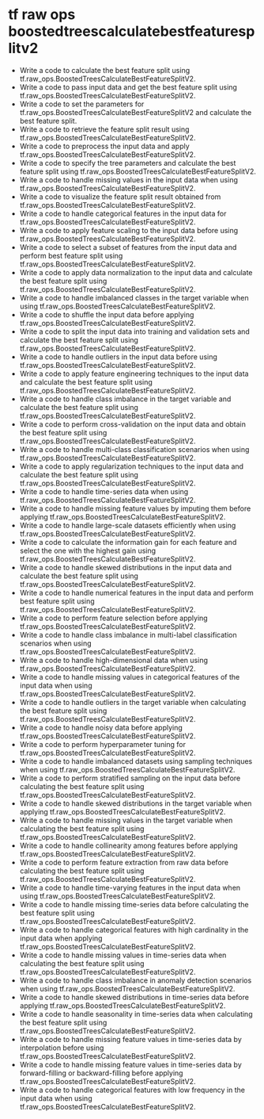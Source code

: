 # tf raw ops boostedtreescalculatebestfeaturesplitv2

- Write a code to calculate the best feature split using tf.raw_ops.BoostedTreesCalculateBestFeatureSplitV2.
- Write a code to pass input data and get the best feature split using tf.raw_ops.BoostedTreesCalculateBestFeatureSplitV2.
- Write a code to set the parameters for tf.raw_ops.BoostedTreesCalculateBestFeatureSplitV2 and calculate the best feature split.
- Write a code to retrieve the feature split result using tf.raw_ops.BoostedTreesCalculateBestFeatureSplitV2.
- Write a code to preprocess the input data and apply tf.raw_ops.BoostedTreesCalculateBestFeatureSplitV2.
- Write a code to specify the tree parameters and calculate the best feature split using tf.raw_ops.BoostedTreesCalculateBestFeatureSplitV2.
- Write a code to handle missing values in the input data when using tf.raw_ops.BoostedTreesCalculateBestFeatureSplitV2.
- Write a code to visualize the feature split result obtained from tf.raw_ops.BoostedTreesCalculateBestFeatureSplitV2.
- Write a code to handle categorical features in the input data for tf.raw_ops.BoostedTreesCalculateBestFeatureSplitV2.
- Write a code to apply feature scaling to the input data before using tf.raw_ops.BoostedTreesCalculateBestFeatureSplitV2.
- Write a code to select a subset of features from the input data and perform best feature split using tf.raw_ops.BoostedTreesCalculateBestFeatureSplitV2.
- Write a code to apply data normalization to the input data and calculate the best feature split using tf.raw_ops.BoostedTreesCalculateBestFeatureSplitV2.
- Write a code to handle imbalanced classes in the target variable when using tf.raw_ops.BoostedTreesCalculateBestFeatureSplitV2.
- Write a code to shuffle the input data before applying tf.raw_ops.BoostedTreesCalculateBestFeatureSplitV2.
- Write a code to split the input data into training and validation sets and calculate the best feature split using tf.raw_ops.BoostedTreesCalculateBestFeatureSplitV2.
- Write a code to handle outliers in the input data before using tf.raw_ops.BoostedTreesCalculateBestFeatureSplitV2.
- Write a code to apply feature engineering techniques to the input data and calculate the best feature split using tf.raw_ops.BoostedTreesCalculateBestFeatureSplitV2.
- Write a code to handle class imbalance in the target variable and calculate the best feature split using tf.raw_ops.BoostedTreesCalculateBestFeatureSplitV2.
- Write a code to perform cross-validation on the input data and obtain the best feature split using tf.raw_ops.BoostedTreesCalculateBestFeatureSplitV2.
- Write a code to handle multi-class classification scenarios when using tf.raw_ops.BoostedTreesCalculateBestFeatureSplitV2.
- Write a code to apply regularization techniques to the input data and calculate the best feature split using tf.raw_ops.BoostedTreesCalculateBestFeatureSplitV2.
- Write a code to handle time-series data when using tf.raw_ops.BoostedTreesCalculateBestFeatureSplitV2.
- Write a code to handle missing feature values by imputing them before applying tf.raw_ops.BoostedTreesCalculateBestFeatureSplitV2.
- Write a code to handle large-scale datasets efficiently when using tf.raw_ops.BoostedTreesCalculateBestFeatureSplitV2.
- Write a code to calculate the information gain for each feature and select the one with the highest gain using tf.raw_ops.BoostedTreesCalculateBestFeatureSplitV2.
- Write a code to handle skewed distributions in the input data and calculate the best feature split using tf.raw_ops.BoostedTreesCalculateBestFeatureSplitV2.
- Write a code to handle numerical features in the input data and perform best feature split using tf.raw_ops.BoostedTreesCalculateBestFeatureSplitV2.
- Write a code to perform feature selection before applying tf.raw_ops.BoostedTreesCalculateBestFeatureSplitV2.
- Write a code to handle class imbalance in multi-label classification scenarios when using tf.raw_ops.BoostedTreesCalculateBestFeatureSplitV2.
- Write a code to handle high-dimensional data when using tf.raw_ops.BoostedTreesCalculateBestFeatureSplitV2.
- Write a code to handle missing values in categorical features of the input data when using tf.raw_ops.BoostedTreesCalculateBestFeatureSplitV2.
- Write a code to handle outliers in the target variable when calculating the best feature split using tf.raw_ops.BoostedTreesCalculateBestFeatureSplitV2.
- Write a code to handle noisy data before applying tf.raw_ops.BoostedTreesCalculateBestFeatureSplitV2.
- Write a code to perform hyperparameter tuning for tf.raw_ops.BoostedTreesCalculateBestFeatureSplitV2.
- Write a code to handle imbalanced datasets using sampling techniques when using tf.raw_ops.BoostedTreesCalculateBestFeatureSplitV2.
- Write a code to perform stratified sampling on the input data before calculating the best feature split using tf.raw_ops.BoostedTreesCalculateBestFeatureSplitV2.
- Write a code to handle skewed distributions in the target variable when applying tf.raw_ops.BoostedTreesCalculateBestFeatureSplitV2.
- Write a code to handle missing values in the target variable when calculating the best feature split using tf.raw_ops.BoostedTreesCalculateBestFeatureSplitV2.
- Write a code to handle collinearity among features before applying tf.raw_ops.BoostedTreesCalculateBestFeatureSplitV2.
- Write a code to perform feature extraction from raw data before calculating the best feature split using tf.raw_ops.BoostedTreesCalculateBestFeatureSplitV2.
- Write a code to handle time-varying features in the input data when using tf.raw_ops.BoostedTreesCalculateBestFeatureSplitV2.
- Write a code to handle missing time-series data before calculating the best feature split using tf.raw_ops.BoostedTreesCalculateBestFeatureSplitV2.
- Write a code to handle categorical features with high cardinality in the input data when applying tf.raw_ops.BoostedTreesCalculateBestFeatureSplitV2.
- Write a code to handle missing values in time-series data when calculating the best feature split using tf.raw_ops.BoostedTreesCalculateBestFeatureSplitV2.
- Write a code to handle class imbalance in anomaly detection scenarios when using tf.raw_ops.BoostedTreesCalculateBestFeatureSplitV2.
- Write a code to handle skewed distributions in time-series data before applying tf.raw_ops.BoostedTreesCalculateBestFeatureSplitV2.
- Write a code to handle seasonality in time-series data when calculating the best feature split using tf.raw_ops.BoostedTreesCalculateBestFeatureSplitV2.
- Write a code to handle missing feature values in time-series data by interpolation before using tf.raw_ops.BoostedTreesCalculateBestFeatureSplitV2.
- Write a code to handle missing feature values in time-series data by forward-filling or backward-filling before applying tf.raw_ops.BoostedTreesCalculateBestFeatureSplitV2.
- Write a code to handle categorical features with low frequency in the input data when using tf.raw_ops.BoostedTreesCalculateBestFeatureSplitV2.